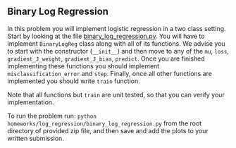 ## Binary Log Regression
In this problem you will implement logistic regression in a two class setting.
Start by looking at the file [binary_log_regression.py](./binary_log_regression.py).
You will have to implement `BinaryLogReg` class along with all of its functions.
We advise you to start with the constructor (`__init__`) and then move to any of the
`mu`, `loss`, `gradient_J_weight`, `gradient_J_bias`, `predict`.
Once you are finished implementing these functions you should implement `misclassification_error` and `step`.
Finally, once all other functions are implemented you should write `train` function.

Note that all functions but `train` are unit tested, so that you can verify your implementation.

To run the problem run: `python homeworks/log_regression/binary_log_regression.py` from the root directory of provided zip file, and then save and add the plots to your written submission.
